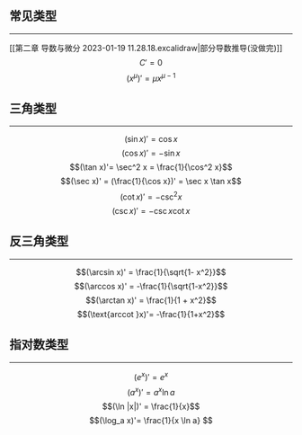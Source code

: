 ## 常见类型 
---
[[第二章 导数与微分 2023-01-19 11.28.18.excalidraw|部分导数推导(没做完)]]
$$C' = 0$$
$$(x^\mu)' =\mu x^{\mu -1} $$

## 三角类型
---
$$(\sin x)'  = \cos x $$
$$(\cos x)' = -\sin x$$
$$(\tan x)'= \sec^2 x = \frac{1}{\cos^2 x}$$
$$(\sec x)' = (\frac{1}{\cos x})' = \sec x  \tan x$$
$$(\cot x)'= -\csc^2 x$$
$$(\csc x)' = -\csc x \cot x$$
## 反三角类型
---
$$(\arcsin x)' = \frac{1}{\sqrt{1- x^2}}$$
$$(\arccos x)' = -\frac{1}{\sqrt{1-x^2}}$$
$$(\arctan x)' = \frac{1}{1 + x^2}$$
$$(\text{arccot }x)'= -\frac{1}{1+x^2}$$
## 指对数类型
---
$$(e^x)' = e^x$$
$$(a^x)' =a^x \ln a$$
$$(\ln |x|)' = \frac{1}{x}$$
$$(\log_a x)'= \frac{1}{x \ln a} $$
